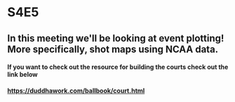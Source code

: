# S4E5
## In this meeting we'll be looking at event plotting! More specifically, shot maps using NCAA data.

#### If you want to check out the resource for building the courts check out the link below
#### https://duddhawork.com/ballbook/court.html
